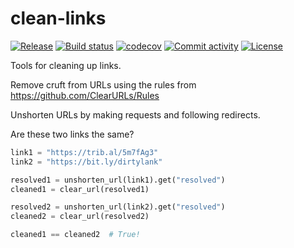 # clean-links

[![Release](https://img.shields.io/github/v/release/stringertheory/clean-links)](https://img.shields.io/github/v/release/stringertheory/clean-links)
[![Build status](https://img.shields.io/github/actions/workflow/status/stringertheory/clean-links/main.yml?branch=main)](https://github.com/stringertheory/clean-links/actions/workflows/main.yml?query=branch%3Amain)
[![codecov](https://codecov.io/gh/stringertheory/clean-links/branch/main/graph/badge.svg)](https://codecov.io/gh/stringertheory/clean-links)
[![Commit activity](https://img.shields.io/github/commit-activity/m/stringertheory/clean-links)](https://img.shields.io/github/commit-activity/m/stringertheory/clean-links)
[![License](https://img.shields.io/github/license/stringertheory/clean-links)](https://img.shields.io/github/license/stringertheory/clean-links)

Tools for cleaning up links.

Remove cruft from URLs using the rules from
https://github.com/ClearURLs/Rules

Unshorten URLs by making requests and following redirects.

Are these two links the same?

```python
link1 = "https://trib.al/5m7fAg3"
link2 = "https://bit.ly/dirtylank"

resolved1 = unshorten_url(link1).get("resolved")
cleaned1 = clear_url(resolved1)

resolved2 = unshorten_url(link2).get("resolved")
cleaned2 = clear_url(resolved2)

cleaned1 == cleaned2  # True!
```
